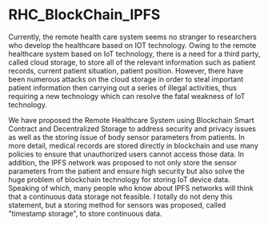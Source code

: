 # RHC_BlockChain_IPFS
Currently, the remote health care system seems no stranger to researchers who develop the healthcare based on IOT technology. Owing to the remote healthcare system based on IoT technology, there is a need for a third party, called cloud storage, to store all of the relevant information such as patient records, current patient situation, patient position. However, there have been numerous attacks on the cloud storage in order to steal important patient information then carrying out a series of illegal activities, thus requiring a new technology which can resolve the fatal weakness of IoT technology.

We have proposed the Remote Healthcare System using Blockchain Smart Contract and Decentralized Storage to address security and privacy issues as well as the storing issue of  body sensor parameters from patients. In more detail, medical records are stored directly in blockchain and use many policies to ensure that unauthorized users cannot access those data. In addition, the IPFS network was proposed to not only store the sensor parameters from the patient and ensure high security but also solve the huge problem of blockchain technology for storing IoT device data. Speaking of which, many people who know about IPFS networks will think that  a continuous data storage not feasible. I totally do not deny this statement, but a storing method for sensors was proposed, called "timestamp storage", to store continuous data.
